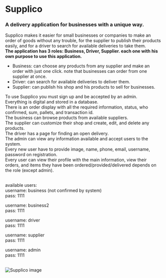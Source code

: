 # Supplico
### A delivery application for businesses with a unique way.
Supplico makes it easier for small businesses or companies to make an order of goods without any trouble, for the supplier to publish their products easily, and for a driver to search for available deliveries to take them. <br />
**The application has 3 roles: Business, Driver, Supplier. each one with his own purpose to use this application.** <br />
 - Business: can choose any products from any supplier and make an order with just one click. note that businesses can order from one supplier at once.
 - Driver: can search for available deliveries to deliver them.
 - Supplier: can publish his shop and his products to sell for businesses.

To use Supplico you must sign up and be accepted by an admin. <br />
Everything is digital and stored in a database. <br />
There is an order display with all the required information, status, who confirmed, sum, pallets, and transaction id. <br />
The business can browse products from available suppliers. <br />
The supplier can customize their shop and create, edit, and delete any products. <br />
The driver has a page for finding an open delivery. <br />
The admin can view any information available and accept users to the system. <br />
Every new user have to provide image, name, phone, email, username, password on registration. <br />
Every user can view their profile with the main information, view their orders, and items they have been ordered/provided/delivered depends on the role (except admin).<br /><br />

available users: <br />
username: business (not confirmed by system) <br />
pass: 1111 <br />

username: business2 <br />
pass: 1111 <br />

username: driver <br />
pass: 1111 <br />

username: supplier <br />
pass: 1111 <br /> 

username: admin <br />
pass: 1111 <br /><br />

![Supplico image](https://github.com/lidan16122/Supplico/assets/108627871/24e439a6-f743-4948-b3fe-5d0fb0e577c2)
